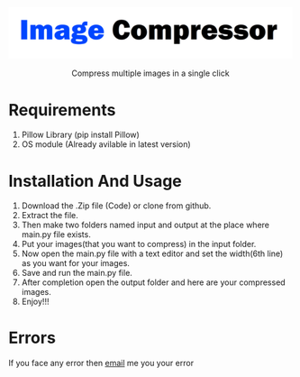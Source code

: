 <div align="center">
  <img src="/Images/img.png"/>
  
Compress multiple images in a single click
</div>

<h1><b>Requirements</b></h1>

1. Pillow Library (pip install Pillow)
2. OS module (Already avilable in latest version)

<h1><b>Installation And Usage</b></h1>

1. Download the .Zip file (Code) or clone from github.
2. Extract the file.
3. Then make two folders named input and output at the place where main.py file exists.
4. Put your images(that you want to compress) in the input folder.
5. Now open the main.py file with a text editor and set the width(6th line) as you want for your images.
6. Save and run the main.py file.
7. After completion open the output folder and here are your compressed images.
8. Enjoy!!!

<h1><b>Errors</b></h1>
If you face any error then <a href="mailto:varunsaini98174@gmail.com">email<a> me you your error
